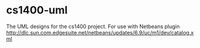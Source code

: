 cs1400-uml
==========

The UML designs for the cs1400 project.  For use with Netbeans plugin http://dlc.sun.com.edgesuite.net/netbeans/updates/6.9/uc/m1/dev/catalog.xml
